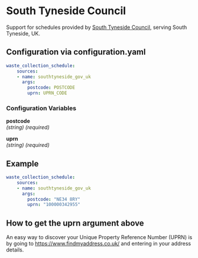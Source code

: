 # South Tyneside Council

Support for schedules provided by [South Tyneside Council](https://www.southtyneside.gov.uk/article/1023/Bin-collection-dates), serving South Tyneside, UK.

## Configuration via configuration.yaml

```yaml
waste_collection_schedule:
    sources:
    - name: southtyneside_gov_uk
      args:
        postcode: POSTCODE
        uprn: UPRN_CODE
```

### Configuration Variables

**postcode**  
*(string) (required)*

**uprn**  
*(string) (required)*

## Example

```yaml
waste_collection_schedule:
    sources:
    - name: southtyneside_gov_uk
      args:
        postcode: "NE34 8RY"
        uprn: "100000342955"
```

## How to get the uprn argument above

An easy way to discover your Unique Property Reference Number (UPRN) is by going to <https://www.findmyaddress.co.uk/> and entering in your address details.
